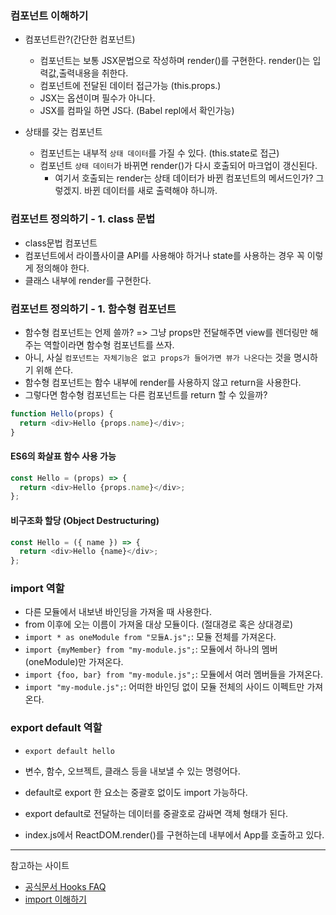 ### 컴포넌트 이해하기

- 컴포넌트란?(간단한 컴포넌트)

  - 컴포넌트는 보통 JSX문법으로 작성하며 render()를 구현한다. render()는 입력값,출력내용을 취한다.
  - 컴포넌트에 전달된 데이터 접근가능 (this.props.)
  - JSX는 옵션이며 필수가 아니다.
  - JSX를 컴파일 하면 JS다. (Babel repl에서 확인가능)

- 상태를 갖는 컴포넌트

  - 컴포넌트는 내부적 `상태 데이터`를 가질 수 있다. (this.state로 접근)
  - 컴포넌트 `상태 데이터`가 바뀌면 render()가 다시 호출되어 마크업이 갱신된다.
    - 여기서 호출되는 render는 상태 데이터가 바뀐 컴포넌트의 메서드인가? 그렇겠지. 바뀐 데이터를 새로 출력해야 하니까.

### 컴포넌트 정의하기 - 1. class 문법

- class문법 컴포넌트
- 컴포넌트에서 라이플사이클 API를 사용해야 하거나 state를 사용하는 경우 꼭 이렇게 정의해야 한다.
- 클래스 내부에 render를 구현한다.

### 컴포넌트 정의하기 - 1. 함수형 컴포넌트

- 함수형 컴포넌트는 언제 쓸까? => 그냥 props만 전달해주면 view를 렌더링만 해주는 역할이라면 함수형 컴포넌트를 쓰자.
- 아니, 사실 `컴포넌트는 자체기능은 없고 props가 들어가면 뷰가 나온다`는 것을 명시하기 위해 쓴다.
- 함수형 컴포넌트는 함수 내부에 render를 사용하지 않고 return을 사용한다.
- 그렇다면 함수형 컴포넌트는 다른 컴포넌트를 return 할 수 있을까?

```javascript
function Hello(props) {
  return <div>Hello {props.name}</div>;
}
```

#### ES6의 화살표 함수 사용 가능

```javascript
const Hello = (props) => {
  return <div>Hello {props.name}</div>;
};
```

#### 비구조화 할당 (Object Destructuring)

```javascript
const Hello = ({ name }) => {
  return <div>Hello {name}</div>;
};
```

<!-- ### 프로젝트 구조 파악하기 -->

### import 역할

- 다른 모듈에서 내보낸 바인딩을 가져올 때 사용한다.
- from 이후에 오는 이름이 가져올 대상 모듈이다. (절대경로 혹은 상대경로)
- `import * as oneModule from "모듈A.js";`: 모듈 전체를 가져온다.
- `import {myMember} from "my-module.js";`: 모듈에서 하나의 멤버(oneModule)만 가져온다.
- `import {foo, bar} from "my-module.js";`: 모듈에서 여러 멤버들을 가져온다.
- `import "my-module.js";`: 어떠한 바인딩 없이 모듈 전체의 사이드 이펙트만 가져온다.

### export default 역할

- `export default hello`
- 변수, 함수, 오브젝트, 클래스 등을 내보낼 수 있는 명령어다.
- default로 export 한 요소는 중괄호 없이도 import 가능하다.
- export default로 전달하는 데이터를 중괄호로 감싸면 객체 형태가 된다.

- index.js에서 ReactDOM.render()를 구현하는데 내부에서 App를 호출하고 있다.

---

참고하는 사이트

- [공식문서 Hooks FAQ](https://reactjs.org/docs/hooks-faq.html#adoption-strategy)
- [import 이해하기](https://developer.mozilla.org/ko/docs/Web/JavaScript/Reference/Statements/import)
